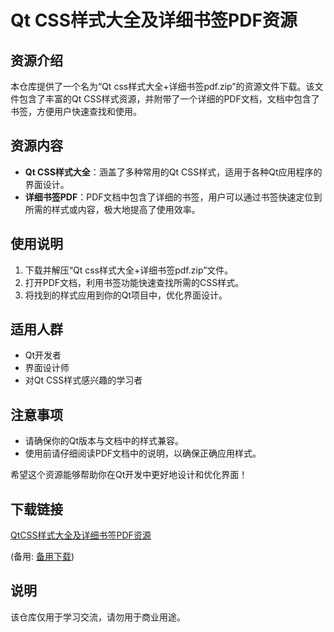 # Qt CSS样式大全及详细书签PDF资源

## 资源介绍

本仓库提供了一个名为“Qt css样式大全+详细书签pdf.zip”的资源文件下载。该文件包含了丰富的Qt CSS样式资源，并附带了一个详细的PDF文档，文档中包含了书签，方便用户快速查找和使用。

## 资源内容

- **Qt CSS样式大全**：涵盖了多种常用的Qt CSS样式，适用于各种Qt应用程序的界面设计。
- **详细书签PDF**：PDF文档中包含了详细的书签，用户可以通过书签快速定位到所需的样式或内容，极大地提高了使用效率。

## 使用说明

1. 下载并解压“Qt css样式大全+详细书签pdf.zip”文件。
2. 打开PDF文档，利用书签功能快速查找所需的CSS样式。
3. 将找到的样式应用到你的Qt项目中，优化界面设计。

## 适用人群

- Qt开发者
- 界面设计师
- 对Qt CSS样式感兴趣的学习者

## 注意事项

- 请确保你的Qt版本与文档中的样式兼容。
- 使用前请仔细阅读PDF文档中的说明，以确保正确应用样式。

希望这个资源能够帮助你在Qt开发中更好地设计和优化界面！

## 下载链接
[QtCSS样式大全及详细书签PDF资源](https://pan.quark.cn/s/67ceb502ea6b) 

(备用: [备用下载](https://pan.baidu.com/s/1QUrHl05np02BHArqRuytvw?pwd=yorj))

## 说明

该仓库仅用于学习交流，请勿用于商业用途。

